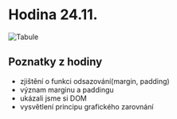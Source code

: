 # Hodina 24.11.

![Tabule](https://lh3.googleusercontent.com/drive-storage/AJQWtBMptHDjoO2mPN1SmR-OSSe4saBz3reyewmTAf2h258vKjq_hfc1K_z6XHFG9KCYfzDh_y8EeXiyUmUdVLqvCOP9FgDyNz_2oFefHjE-7w=w1476-h904 "Tabule z hodiny")

## Poznatky z hodiny

- zjištění o funkci odsazování(margin, padding)
- význam marginu a paddingu
- ukázali jsme si DOM
- vysvětlení principu grafického zarovnání